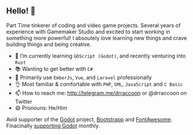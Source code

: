 ## Hello! 👋

Part Time tinkerer of coding and video game projects. Several years of experience with Gamemaker Studio and excited to start working in something more powerful!
I absoutely love learning new things and crave building things and being creative.

- 🌱  I’m currently learning `GDScript (Godot)`, and recently venturing into `Rust`
- 📚  Wanting to get better with `C#`
- 🧰  Primarily use `EmberJs`, `Vue`, and `Laravel` professionally
- 👌  Most familiar & comfortable with `PHP`, `GML`, `JavaScript` and `C Basic`
- 📫  How to reach me: http://telegram.me/drraccoon or @drraccoon on Twitter
- 😄  Pronouns: He/Him

Avid supporter of the [Godot](https://godotengine.org/) project, [Bootstrapp](https://getbootstrap.com/) and [FontAwesome](https://fontawesome.com/). Finacinally [supporting Godot](https://www.patreon.com/bePatron?u=5597979) monthly.
